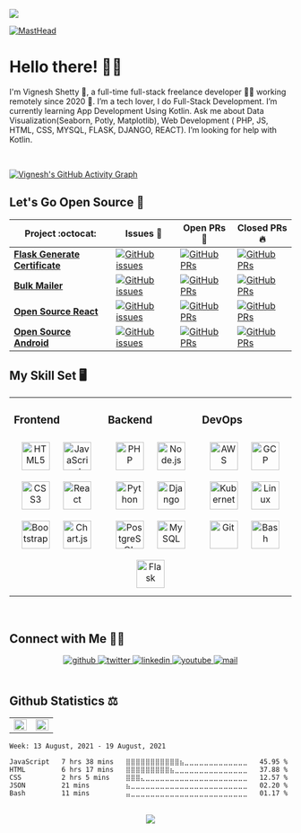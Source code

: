 ![](https://hit.yhype.me/github/profile?user_id=77713888)

[![MastHead](https://cdn.discordapp.com/attachments/702454057003909141/839142090037526568/Screenshot_2021-05-04_194007.png)](https://vigneshcodes.in)
 
# Hello there! 👋🏻

I'm Vignesh Shetty 🙋, a full-time full-stack freelance developer 👨‍💻 working remotely since 2020 🚀. I’m a tech lover, I do Full-Stack Development. I’m currently learning App Development Using Kotlin. Ask me about Data Visualization(Seaborn, Potly, Matplotlib), Web Development ( PHP, JS, HTML, CSS, MYSQL, FLASK, DJANGO, REACT). I’m looking for help with Kotlin. 

<br/>

[![Vignesh's GitHub Activity Graph](https://activity-graph.herokuapp.com/graph?username=vigneshshettyin&theme=rogue)](https://github.com/vigneshshettyin)
<br>

## Let's Go Open Source 📖

|      Project :octocat:   |     Issues :bug:   | Open PRs :bell:  | Closed PRs :fire:  |
|-------------|-------------------|---|---|
| [**Flask Generate Certificate**](https://github.com/vigneshshettyin/Flask-Generate-Certificate) | [![GitHub issues](https://img.shields.io/github/issues/vigneshshettyin/Flask-Generate-Certificate?color=green&logo=github&style=flat)](https://github.com/vigneshshettyin/Flask-Generate-Certificate/issues) | [![GitHub PRs](https://img.shields.io/github/issues-pr/vigneshshettyin/Flask-Generate-Certificate?style=flat&logo=github)](https://github.com/vigneshshettyin/Flask-Generate-Certificate/pulls)  | [![GitHub PRs](https://img.shields.io/github/issues-pr-closed/vigneshshettyin/Flask-Generate-Certificate?style=flat&color=critical&logo=github)](https://github.com/vigneshshettyin/Flask-Generate-Certificate/pulls?q=is%3Apr+is%3Aclosed)  |
| [**Bulk Mailer**](https://github.com/vigneshshettyin/Bulk-Mailer/) | [![GitHub issues](https://img.shields.io/github/issues/vigneshshettyin/Bulk-Mailer?color=green&logo=github&style=flat)](https://github.com/vigneshshettyin/Bulk-Mailer/issues) | [![GitHub PRs](https://img.shields.io/github/issues-pr/vigneshshettyin/Bulk-Mailer?style=flat&logo=github)](https://github.com/vigneshshettyin/Bulk-Mailer/pulls)  | [![GitHub PRs](https://img.shields.io/github/issues-pr-closed/vigneshshettyin/Bulk-Mailer?style=flat&color=critical&logo=github)](https://github.com/vigneshshettyin/Bulk-Mailer/pulls?q=is%3Apr+is%3Aclosed)   |
| [**Open Source React**](https://github.com/vigneshshettyin/Open-Source-React/) | [![GitHub issues](https://img.shields.io/github/issues/vigneshshettyin/Open-Source-React?color=green&logo=github&style=flat)](https://github.com/vigneshshettyin/Open-Source-React/issues) | [![GitHub PRs](https://img.shields.io/github/issues-pr/vigneshshettyin/Open-Source-React?style=flat&logo=github)](https://github.com/vigneshshettyin/Open-Source-React/pulls)  | [![GitHub PRs](https://img.shields.io/github/issues-pr-closed/vigneshshettyin/Open-Source-React?style=flat&color=critical&logo=github)](https://github.com/vigneshshettyin/Open-Source-React/pulls?q=is%3Apr+is%3Aclosed)   |
| [**Open Source Android**](https://github.com/vigneshshettyin/Android) | [![GitHub issues](https://img.shields.io/github/issues/vigneshshettyin/Android?color=green&logo=github&style=flat)](https://github.com/vigneshshettyin/Android/issues) | [![GitHub PRs](https://img.shields.io/github/issues-pr/vigneshshettyin/Android?style=flat&logo=github)](https://github.com/vigneshshettyin/Android/pulls)  | [![GitHub PRs](https://img.shields.io/github/issues-pr-closed/vigneshshettyin/Android?style=flat&color=critical&logo=github)](https://github.com/vigneshshettyin/Android/pulls?q=is%3Apr+is%3Aclosed)   |

## My Skill Set 🖥️
<table><tr><td valign="top" width="33%">



### Frontend  
<div align="center">  
<img style="margin: 10px" src="https://profilinator.rishav.dev/skills-assets/html5-original-wordmark.svg" alt="HTML5" height="50" />  
<img style="margin: 10px" src="https://profilinator.rishav.dev/skills-assets/javascript-original.svg" alt="JavaScript" height="50" />  
<img style="margin: 10px" src="https://profilinator.rishav.dev/skills-assets/css3-original-wordmark.svg" alt="CSS3" height="50" />  
<img style="margin: 10px" src="https://profilinator.rishav.dev/skills-assets/react-original-wordmark.svg" alt="React" height="50" />  
<img style="margin: 10px" src="https://profilinator.rishav.dev/skills-assets/bootstrap-plain.svg" alt="Bootstrap" height="50" />  
<img style="margin: 10px" src="https://profilinator.rishav.dev/skills-assets/logo-title.svg" alt="Chart.js" height="50" />  
</div>

</td><td valign="top" width="33%">



### Backend  
<div align="center">  
<img style="margin: 10px" src="https://profilinator.rishav.dev/skills-assets/php-original.svg" alt="PHP" height="50" />  
<img style="margin: 10px" src="https://profilinator.rishav.dev/skills-assets/nodejs-original-wordmark.svg" alt="Node.js" height="50" />  
<img style="margin: 10px" src="https://profilinator.rishav.dev/skills-assets/python-original.svg" alt="Python" height="50" />  
<img style="margin: 10px" src="https://profilinator.rishav.dev/skills-assets/django-original.svg" alt="Django" height="50" />  
<img style="margin: 10px" src="https://profilinator.rishav.dev/skills-assets/postgresql-original-wordmark.svg" alt="PostgreSQL" height="50" />  
<img style="margin: 10px" src="https://profilinator.rishav.dev/skills-assets/mysql-original-wordmark.svg" alt="MySQL" height="50" />  
<img style="margin: 10px" src="https://profilinator.rishav.dev/skills-assets/flask.png" alt="Flask" height="50" />  
</div>

</td><td valign="top" width="33%">



### DevOps  
<div align="center">  
<img style="margin: 10px" src="https://profilinator.rishav.dev/skills-assets/amazonwebservices-original-wordmark.svg" alt="AWS" height="50" />  
<img style="margin: 10px" src="https://profilinator.rishav.dev/skills-assets/google_cloud-icon.svg" alt="GCP" height="50" />  
<img style="margin: 10px" src="https://profilinator.rishav.dev/skills-assets/kubernetes-icon.svg" alt="Kubernetes" height="50" />  
<img style="margin: 10px" src="https://profilinator.rishav.dev/skills-assets/linux-original.svg" alt="Linux" height="50" />  
<img style="margin: 10px" src="https://profilinator.rishav.dev/skills-assets/git-scm-icon.svg" alt="Git" height="50" />  
<img style="margin: 10px" src="https://profilinator.rishav.dev/skills-assets/gnu_bash-icon.svg" alt="Bash" height="50" />  
</div>

</td></tr></table>  

<br/>  

## Connect with Me 🤝🏻
<div align="center">
<a href="https://github.com/vigneshshettyin" target="_blank">
<img src=https://img.shields.io/badge/github-%2324292e.svg?&style=for-the-badge&logo=github&logoColor=white alt=github style="margin-bottom: 5px;" />
</a>
<a href="https://twitter.com/vigneshshettyin" target="_blank">
<img src=https://img.shields.io/badge/twitter-%2300acee.svg?&style=for-the-badge&logo=twitter&logoColor=white alt=twitter style="margin-bottom: 5px;" />
</a>
<a href="https://linkedin.com/in/vigneshshettyin" target="_blank">
<img src=https://img.shields.io/badge/linkedin-%231E77B5.svg?&style=for-the-badge&logo=linkedin&logoColor=white alt=linkedin style="margin-bottom: 5px;" />
</a>
<a href="https://www.youtube.com/channel/UCsu4KjG49zxDPDNIDvrXBBQ" target="_blank">
<img src=https://img.shields.io/badge/youtube-%23EE4831.svg?&style=for-the-badge&logo=youtube&logoColor=white alt=youtube style="margin-bottom: 5px;" />
</a>
<a href="mailto:contact@vigneshcodes.in" target="_blank">
<img src=https://img.shields.io/badge/Gmail-D14836?style=for-the-badge&logo=gmail&logoColor=white alt=mail style="margin-bottom: 5px;" />
</a>  
</div>  
  

<br/>  

## Github Statistics ⚖️

<table><tr><td valign="top" width="50%">

<img src="https://github-readme-stats.vercel.app/api?username=vigneshshettyin&show_icons=true&count_private=true&hide_border=true" align="left" style="width: 100%" />

</td><td valign="top" width="50%">

<img src="https://github-readme-stats.vercel.app/api/top-langs/?username=vigneshshettyin&hide_border=true&layout=compact" align="left" style="width: 100%" />

</td></tr></table>

<!--START_SECTION:waka-->
```text
Week: 13 August, 2021 - 19 August, 2021

JavaScript   7 hrs 38 mins   ⣿⣿⣿⣿⣿⣿⣿⣿⣿⣿⣿⣦⣀⣀⣀⣀⣀⣀⣀⣀⣀⣀⣀⣀⣀   45.95 % 
HTML         6 hrs 17 mins   ⣿⣿⣿⣿⣿⣿⣿⣿⣿⣦⣀⣀⣀⣀⣀⣀⣀⣀⣀⣀⣀⣀⣀⣀⣀   37.88 % 
CSS          2 hrs 5 mins    ⣿⣿⣿⣄⣀⣀⣀⣀⣀⣀⣀⣀⣀⣀⣀⣀⣀⣀⣀⣀⣀⣀⣀⣀⣀   12.57 % 
JSON         21 mins         ⣦⣀⣀⣀⣀⣀⣀⣀⣀⣀⣀⣀⣀⣀⣀⣀⣀⣀⣀⣀⣀⣀⣀⣀⣀   02.20 % 
Bash         11 mins         ⣤⣀⣀⣀⣀⣀⣀⣀⣀⣀⣀⣀⣀⣀⣀⣀⣀⣀⣀⣀⣀⣀⣀⣀⣀   01.17 % 
```
<!--END_SECTION:waka-->



<br/>
<div align="center">
<img src="https://komarev.com/ghpvc/?username=vigneshshettyin&label=PROFILE+VIEWS&color=brightgreen&style=flat-square" align="center" />
</div>


<br/>
